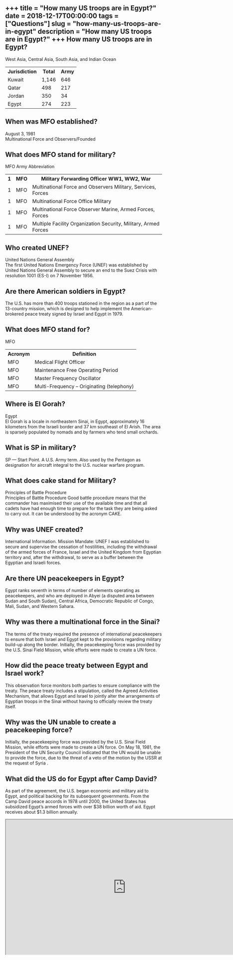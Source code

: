 +++
title = "How many US troops are in Egypt?"
date = 2018-12-17T00:00:00
tags = ["Questions"]
slug = "how-many-us-troops-are-in-egypt"
description = "How many US troops are in Egypt?"
+++
How many US troops are in Egypt?
--------------------------------

West Asia, Central Asia, South Asia, and Indian Ocean

<table><tr><th>Jurisdiction</th><th>Total</th><th>Army</th></tr><tr><td>Kuwait</td><td>1,146</td><td>646</td></tr><tr><td>Qatar</td><td>498</td><td>217</td></tr><tr><td>Jordan</td><td>350</td><td>34</td></tr><tr><td>Egypt</td><td>274</td><td>223</td></tr></table>

When was MFO established?
-------------------------

August 3, 1981  
Multinational Force and Observers/Founded

What does MFO stand for military?
---------------------------------

MFO Army Abbreviation

<table><tr><th>1</th><th>MFO</th><th>Military Forwarding Officer WW1, WW2, War</th></tr><tr><td>1</td><td>MFO</td><td>Multinational Force and Observers Military, Services, Forces</td></tr><tr><td>1</td><td>MFO</td><td>Multinational Force Office Military</td></tr><tr><td>1</td><td>MFO</td><td>Multinational Force Observer Marine, Armed Forces, Forces</td></tr><tr><td>1</td><td>MFO</td><td>Multiple Facility Organization Security, Military, Armed Forces</td></tr></table>

Who created UNEF?
-----------------

United Nations General Assembly  
The first United Nations Emergency Force (UNEF) was established by United Nations General Assembly to secure an end to the Suez Crisis with resolution 1001 (ES-I) on 7 November 1956.

Are there American soldiers in Egypt?
-------------------------------------

The U.S. has more than 400 troops stationed in the region as a part of the 13-country mission, which is designed to help implement the American-brokered peace treaty signed by Israel and Egypt in 1979.

What does MFO stand for?
------------------------

MFO

<table><tr><th>Acronym</th><th>Definition</th></tr><tr><td>MFO</td><td>Medical Flight Officer</td></tr><tr><td>MFO</td><td>Maintenance Free Operating Period</td></tr><tr><td>MFO</td><td>Master Frequency Oscillator</td></tr><tr><td>MFO</td><td>Multi-Frequency – Originating (telephony)</td></tr></table>

Where is El Gorah?
------------------

Egypt  
El Gorah is a locale in northeastern Sinai, in Egypt, approximately 16 kilometers from the Israeli border and 37 km southeast of El Arish. The area is sparsely populated by nomads and by farmers who tend small orchards.

What is SP in military?
-----------------------

SP — Start Point. A U.S. Army term. Also used by the Pentagon as designation for aircraft integral to the U.S. nuclear warfare program.

What does cake stand for Military?
----------------------------------

Principles of Battle Procedure  
Principles of Battle Procedure Good battle procedure means that the commander has maximised their use of the available time and that all cadets have had enough time to prepare for the task they are being asked to carry out. It can be understood by the acronym CAKE.

Why was UNEF created?
---------------------

International Information. Mission Mandate: UNEF I was established to secure and supervise the cessation of hostilities, including the withdrawal of the armed forces of France, Israel and the United Kingdom from Egyptian territory and, after the withdrawal, to serve as a buffer between the Egyptian and Israeli forces.

Are there UN peacekeepers in Egypt?
-----------------------------------

Egypt ranks seventh in terms of number of elements operating as peacekeepers, and who are deployed in Abyei (a disputed area between Sudan and South Sudan), Central Africa, Democratic Republic of Congo, Mali, Sudan, and Western Sahara.

Why was there a multinational force in the Sinai?
-------------------------------------------------

The terms of the treaty required the presence of international peacekeepers to ensure that both Israel and Egypt kept to the provisions regarding military build-up along the border. Initially, the peacekeeping force was provided by the U.S. Sinai Field Mission, while efforts were made to create a UN force.

How did the peace treaty between Egypt and Israel work?
-------------------------------------------------------

This observation force monitors both parties to ensure compliance with the treaty. The peace treaty includes a stipulation, called the Agreed Activities Mechanism, that allows Egypt and Israel to jointly alter the arrangements of Egyptian troops in the Sinai without having to officially review the treaty itself.

Why was the UN unable to create a peacekeeping force?
-----------------------------------------------------

Initially, the peacekeeping force was provided by the U.S. Sinai Field Mission, while efforts were made to create a UN force. On May 18, 1981, the President of the UN Security Council indicated that the UN would be unable to provide the force, due to the threat of a veto of the motion by the USSR at the request of Syria .

What did the US do for Egypt after Camp David?
----------------------------------------------

As part of the agreement, the U.S. began economic and military aid to Egypt, and political backing for its subsequent governments. From the Camp David peace accords in 1978 until 2000, the United States has subsidized Egypt’s armed forces with over $38 billion worth of aid. Egypt receives about $1.3 billion annually.

<iframe allow="accelerometer; autoplay; clipboard-write; encrypted-media; gyroscope; picture-in-picture" allowfullscreen="" class="__youtube_prefs__  epyt-is-override  no-lazyload" data-no-lazy="1" data-origheight="433" data-origwidth="770" data-skipgform_ajax_framebjll="" height="433" id="_ytid_86451" loading="lazy" src="https://www.youtube.com/embed/Ns37jHVUilE?enablejsapi=1&autoplay=0&cc_load_policy=0&cc_lang_pref=&iv_load_policy=1&loop=0&modestbranding=0&rel=1&fs=1&playsinline=0&autohide=2&theme=dark&color=red&controls=1&" title="YouTube player" width="770"></iframe>